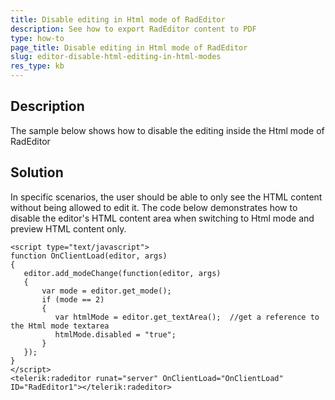 ```yaml
---
title: Disable editing in Html mode of RadEditor
description: See how to export RadEditor content to PDF
type: how-to
page_title: Disable editing in Html mode of RadEditor
slug: editor-disable-html-editing-in-html-modes
res_type: kb
---
```


## Description

The sample below shows how to disable the editing inside the Html mode of RadEditor

## Solution

In specific scenarios, the user should be able to only see the HTML content without being allowed to edit it. The code below demonstrates how to disable the editor's HTML content area when switching to Html mode and preview HTML content only.

````ASP.NET
<script type="text/javascript">  
function OnClientLoad(editor, args)  
{  
   editor.add_modeChange(function(editor, args)  
   {  
       var mode = editor.get_mode();                       
       if (mode == 2)  
       {  
          var htmlMode = editor.get_textArea();  //get a reference to the Html mode textarea
          htmlMode.disabled = "true";  
       }  
   });    
}  
</script> 
<telerik:radeditor runat="server" OnClientLoad="OnClientLoad" ID="RadEditor1"></telerik:radeditor>  
````

